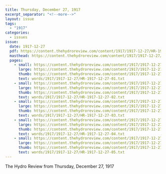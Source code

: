 ```yaml
---
title: Thursday, December 27, 1917
excerpt_separator: "<!--more-->"
layout: issue
tags:
  - "1917"
categories:
  - issues
issue:
  date: 1917-12-27
  pdf: https://content.thehydroreview.com/content/1917/1917-12-27/HR-1917-12-27.pdf
  masthead: https://content.thehydroreview.com/content/1917/1917-12-27/masthead/HR-1917-12-27.jpg
  pages:
    - small: https://content.thehydroreview.com/content/1917/1917-12-27/small/HR-1917-12-27-01.jpg
      large: https://content.thehydroreview.com/content/1917/1917-12-27/large/HR-1917-12-27-01.jpg
      thumb: https://content.thehydroreview.com/content/1917/1917-12-27/thumbnails/HR-1917-12-27-01.jpg
      text: words/1917/1917-12-27/HR-1917-12-27-01.txt
    - small: https://content.thehydroreview.com/content/1917/1917-12-27/small/HR-1917-12-27-02.jpg
      large: https://content.thehydroreview.com/content/1917/1917-12-27/large/HR-1917-12-27-02.jpg
      thumb: https://content.thehydroreview.com/content/1917/1917-12-27/thumbnails/HR-1917-12-27-02.jpg
      text: words/1917/1917-12-27/HR-1917-12-27-02.txt
    - small: https://content.thehydroreview.com/content/1917/1917-12-27/small/HR-1917-12-27-03.jpg
      large: https://content.thehydroreview.com/content/1917/1917-12-27/large/HR-1917-12-27-03.jpg
      thumb: https://content.thehydroreview.com/content/1917/1917-12-27/thumbnails/HR-1917-12-27-03.jpg
      text: words/1917/1917-12-27/HR-1917-12-27-03.txt
    - small: https://content.thehydroreview.com/content/1917/1917-12-27/small/HR-1917-12-27-04.jpg
      large: https://content.thehydroreview.com/content/1917/1917-12-27/large/HR-1917-12-27-04.jpg
      thumb: https://content.thehydroreview.com/content/1917/1917-12-27/thumbnails/HR-1917-12-27-04.jpg
      text: words/1917/1917-12-27/HR-1917-12-27-04.txt
    - small: https://content.thehydroreview.com/content/1917/1917-12-27/small/HR-1917-12-27-05.jpg
      large: https://content.thehydroreview.com/content/1917/1917-12-27/large/HR-1917-12-27-05.jpg
      thumb: https://content.thehydroreview.com/content/1917/1917-12-27/thumbnails/HR-1917-12-27-05.jpg
      text: words/1917/1917-12-27/HR-1917-12-27-05.txt
---
```


The Hydro Review from Thursday, December 27, 1917

<!--more-->

